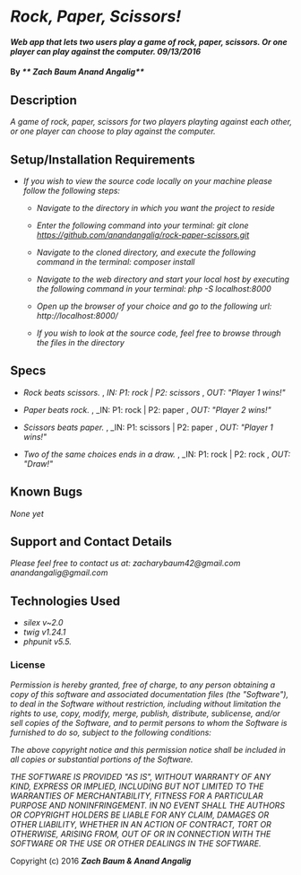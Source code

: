 # _Rock, Paper, Scissors!_

#### _Web app that lets two users play a game of rock, paper, scissors. Or one player can play against the computer. 09/13/2016_

#### By _** Zach Baum Anand Angalig**_


## Description

_A game of rock, paper, scissors for two players playting against each other, or one player can choose to play against the computer._


## Setup/Installation Requirements

* _If you wish to view the source code locally on your machine please follow the following steps:_

    * _Navigate to the directory in which you want the project to reside_

    * _Enter the following command into your terminal:_
        _git clone https://github.com/anandangalig/rock-paper-scissors.git_

    * _Navigate to the cloned directory, and execute the following command in the terminal:_
          _composer install_

    * _Navigate to the web directory and start your local host by executing the following command in your terminal:_
          _php -S localhost:8000_

    * _Open up the browser of your choice and go to the following url:_
          _http://localhost:8000/_

    * _If you wish to look at the source code, feel free to browse through the files in the directory_


## Specs

* _Rock beats scissors._
 , _IN:  P1: rock | P2: scissors_
 , _OUT: "Player 1 wins!"_

 * _Paper beats rock._
  , _IN:  P1: rock | P2: paper
  , _OUT: "Player 2 wins!"_

  * _Scissors beats paper._
   , _IN:  P1: scissors | P2: paper
   , _OUT: "Player 1 wins!"_

   * _Two of the same choices ends in a draw._
    , _IN:  P1: rock | P2: rock
    , _OUT: "Draw!"_


## Known Bugs

_None yet_


## Support and Contact Details

_Please feel free to contact us at:_
    _zacharybaum42@gmail.com_
    _anandangalig@gmail.com_

## Technologies Used

* _silex v~2.0_
* _twig v1.24.1_
* _phpunit v5.5._



### License
_Permission is hereby granted, free of charge, to any person obtaining a copy of this software and associated documentation files (the "Software"), to deal in the Software without restriction, including without limitation the rights to use, copy, modify, merge, publish, distribute, sublicense, and/or sell copies of the Software, and to permit persons to whom the Software is furnished to do so, subject to the following conditions:_

_The above copyright notice and this permission notice shall be included in all copies or substantial portions of the Software._

_THE SOFTWARE IS PROVIDED "AS IS", WITHOUT WARRANTY OF ANY KIND, EXPRESS OR IMPLIED, INCLUDING BUT NOT LIMITED TO THE WARRANTIES OF MERCHANTABILITY, FITNESS FOR A PARTICULAR PURPOSE AND NONINFRINGEMENT. IN NO EVENT SHALL THE AUTHORS OR COPYRIGHT HOLDERS BE LIABLE FOR ANY CLAIM, DAMAGES OR OTHER LIABILITY, WHETHER IN AN ACTION OF CONTRACT, TORT OR OTHERWISE, ARISING FROM, OUT OF OR IN CONNECTION WITH THE SOFTWARE OR THE USE OR OTHER DEALINGS IN THE SOFTWARE._

Copyright (c) 2016 **_Zach Baum & Anand Angalig_**
